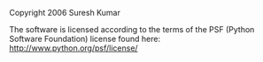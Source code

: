 Copyright 2006 Suresh Kumar

The software is licensed according to the terms of the PSF (Python Software Foundation) license found here: http://www.python.org/psf/license/